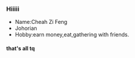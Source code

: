### Hiiiii
* Name:Cheah Zi Feng
* Johorian
* Hobby:earn money,eat,gathering with friends.
#### that's all tq
